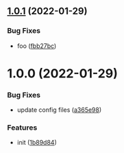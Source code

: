 ## [1.0.1](https://github.com/dword-design/nuxt-consent-buefy/compare/v1.0.0...v1.0.1) (2022-01-29)


### Bug Fixes

* foo ([fbb27bc](https://github.com/dword-design/nuxt-consent-buefy/commit/fbb27bc8f142d977d422f4781317890eb17402c8))

# 1.0.0 (2022-01-29)


### Bug Fixes

* update config files ([a365e98](https://github.com/dword-design/nuxt-consent-buefy/commit/a365e98c9121b2923a371fc583b25fe6ba4397a1))


### Features

* init ([1b89d84](https://github.com/dword-design/nuxt-consent-buefy/commit/1b89d84094354b4632a2c970f8d4afcf27ad33b3))
